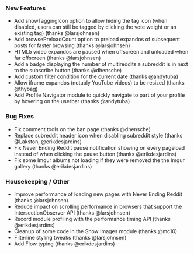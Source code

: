 
### New Features

- Add showTaggingIcon option to allow hiding the tag icon (when disabled, users can still be tagged by clicking the vote weight or an existing tag) (thanks @larsjohnsen)
- Add browsePreloadCount option to preload expandos of subsequent posts for faster browsing (thanks @larsjohnsen)
- HTML5 video expandos are paused when offscreen and unloaded when far offscreen (thanks @larsjohnsen)
- Add a badge displaying the number of multireddits a subreddit is in next to the subscribe button (thanks @dhensche)
- Add custom filter condition for the current date (thanks @andytuba)
- Allow iframe expandos (notably YouTube videos) to be resized (thanks @thybag)
- Add Profile Navigator module to quickly navigate to part of your profile by hovering on the userbar (thanks @andytuba)

### Bug Fixes

- Fix comment tools on the ban page (thanks @dhensche)
- Replace subreddit header icon when disabling subreddit style (thanks @Lakston, @erikdesjardins)
- Fix Never Ending Reddit pause notification showing on every pageload instead of when clicking the pause button (thanks @erikdesjardins)
- Fix some Imgur albums not loading if they were removed the the Imgur gallery (thanks @erikdesjardins)

### Housekeeping / Other

- Improve performance of loading new pages with Never Ending Reddit (thanks @larsjohnsen)
- Reduce impact on scrolling performance in browsers that support the IntersectionObserver API (thanks @larsjohnsen)
- Record module profiling with the performance timing API (thanks @erikdesjardins)
- Cleanup of some code in the Show Images module (thanks @mc10)
- Filterline styling tweaks (thanks @larsjohnsen)
- Add Flow typing (thanks @erikdesjardins)
